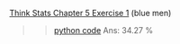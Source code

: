 [Think Stats Chapter 5 Exercise 1](http://greenteapress.com/thinkstats2/html/thinkstats2006.html#toc50) (blue men)

>> [python code](../ThinkStats2/code/Q4_ts5_1.py)
>> Ans: 34.27 %
